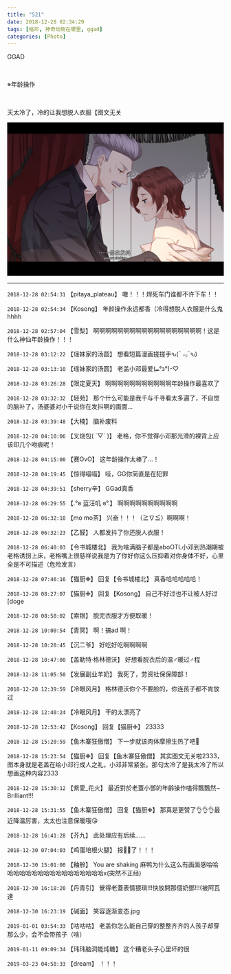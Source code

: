 ```yaml
---
title: "521"
date: 2018-12-28 02:34:29
tags: [格邓, 神奇动物在哪里, ggad]
categories: [Photo]
---
```


<p>GGAD</p> 
<p>&nbsp;<br /></p> 
<p>※年龄操作</p> 
<p>&nbsp;<br /></p> 
<p>天太冷了，冷的让我想脱人衣服【图文无关</p>

![](https://raw.githubusercontent.com/alicewish/meowchain247/master/img_cVZNdzJtQk9JV2VQYk1qNHo2eFl1WkJPVE40Y2hrQjUwQVVDUXpQY3RDdFArbG9XZTV0OStBPT0.jpg)

---

`2018-12-28 02:54:31` 【pitaya\_plateau】 嗷！！！焊死车门谁都不许下车！！

`2018-12-28 02:54:34` 【Kosong】 年龄操作永远都香（冷得想脱人衣服是什么鬼hhhh

`2018-12-28 02:57:04` 【雪梨】 啊啊啊啊啊啊啊啊啊啊啊啊啊啊啊啊啊啊！这是什么神仙年龄操作！！！

`2018-12-28 03:12:22` 【瑶妹家的汤圆】 想看短篇漫画搓搓手ԅ(¯﹃¯ԅ)

`2018-12-28 03:13:10` 【瑶妹家的汤圆】 老盖小邓最爱(⑉°з°)-♡

`2018-12-28 03:26:28` 【限定夏天】 啊啊啊啊啊啊啊啊啊啊啊年龄操作最喜欢了

`2018-12-28 03:32:32` 【轻苑】 那个什么可能是我千与千寻看太多遍了，不自觉的脑补了，汤婆婆对小千说你在发抖啊的画面…

`2018-12-28 03:39:48` 【大楠】 脑补废料

`2018-12-28 04:10:06` 【叉烧包( ´▽` )】 老格，你不觉得小邓那光滑的裸背上应该印几个吻痕呢！

`2018-12-28 04:15:00` 【赛OvO】 这年龄操作太棒了...！

`2018-12-28 04:19:45` 【惊得喵喵】 哇，GG你简直是在犯罪

`2018-12-28 04:39:51` 【sherry辛】 GGad真香

`2018-12-28 06:29:55` 【.°ʚ 蓝汪叽 ɞ°.】 啊啊啊啊啊啊啊啊啊啊

`2018-12-28 06:32:18` 【mo mo茶】 兴奋！！！（≧∇≦）啊啊啊！

`2018-12-28 06:32:23` 【乙醛】 人都发抖了你还脱人衣服！

`2018-12-28 06:40:03` 【令书城楼北】 我为啥满脑子都是aboOTL小邓到热潮期被老格诱拐上床，老格嘴上很慈祥说我是为了你好你这么压抑着对你身体不好，心里全是不可描述（危险发言）

`2018-12-28 07:46:16` 【猫厨✙】 回复【令书城楼北】 真香哈哈哈哈哈！

`2018-12-28 08:27:07` 【猫厨✙】 回复【Kosong】 自己不好过也不让被人好过[doge

`2018-12-28 08:58:02` 【索银】 脱完衣服才方便取暖！

`2018-12-28 10:00:54` 【青冥】 啊！搞ad 啊！

`2018-12-28 10:20:45` 【沉二爷】 好吃好吃啊啊啊啊

`2018-12-28 10:47:00` 【盖勒特·格林德沃】 好想看脱衣后的温♂暖过♂程

`2018-12-28 11:05:50` 【发展副业羊奶】 我死了，劳资社保保障部！

`2018-12-28 12:39:59` 【冷眼风月】 格林德沃你个不要脸的，你连孩子都不肯放过

`2018-12-28 12:40:24` 【冷眼风月】 干的太漂亮了

`2018-12-28 12:53:42` 【Kosong】 回复【猫厨✙】 23333

`2018-12-28 15:20:59` 【鱼木寨狂傲僧】 下一步就该肉体摩擦生热了吧🤤

`2018-12-28 15:23:54` 【猫厨✙】 回复【鱼木寨狂傲僧】 其实图文无关啦2333，图本身就是老盖在给小邓行成人之礼，小邓非常紧张。那句太冷了是我太冷了所以想画这种内容2333

`2018-12-28 15:30:12` 【紫愛\_花火】 最近對於老蓋小鄧的年齡操作嗑得飄飄然~ Brilliant!!!

`2018-12-28 15:31:55` 【鱼木寨狂傲僧】 回复【猫厨✙】 那真是更赞了👌👌👌最近降温厉害，太太也注意保暖哦😘

`2018-12-28 16:41:28` 【芥九】 此处理应有后续……

`2018-12-30 07:04:03` 【鸡蛋培根火腿】 报👮🏻了！！！

`2018-12-30 15:01:00` 【釉舲】 You are shaking 麻鸭为什么这么有画面感哈哈哈哈哈哈哈哈哈哈哈哈哈哈哈哈哈哈x(突然不正经)

`2018-12-30 16:18:20` 【丹青引】 覺得老蓋表情猥瑣!!!快放開那個奶鄧!!!(被阿瓦達

`2018-12-30 16:23:19` 【碱面】 笑容逐渐变态.jpg

`2019-01-01 03:54:33` 【咕咕咕】 老盖你怎么能自己穿的整整齐齐的人孩子却穿那么少，会不会带孩子（啥）

`2019-01-11 09:09:34` 【玮玮脑洞能炖糖】 这个糟老头子心里坏的很

`2019-03-23 04:58:33` 【dream】 ！！！
